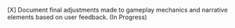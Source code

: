 [X] Document final adjustments made to gameplay mechanics and narrative elements based on user feedback. (In Progress)